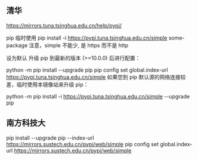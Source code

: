 
## 清华
https://mirrors.tuna.tsinghua.edu.cn/help/pypi/

pip
临时使用
pip install -i https://pypi.tuna.tsinghua.edu.cn/simple some-package
注意，simple 不能少, 是 https 而不是 http

设为默认
升级 pip 到最新的版本 (>=10.0.0) 后进行配置：

python -m pip install --upgrade pip
pip config set global.index-url https://pypi.tuna.tsinghua.edu.cn/simple
如果您到 pip 默认源的网络连接较差，临时使用本镜像站来升级 pip：

python -m pip install -i https://pypi.tuna.tsinghua.edu.cn/simple --upgrade pip

## 南方科技大

pip install --upgrade pip --index-url https://mirrors.sustech.edu.cn/pypi/web/simple
pip config set global.index-url https://mirrors.sustech.edu.cn/pypi/web/simple